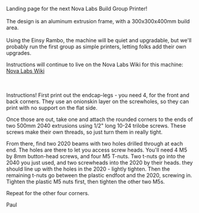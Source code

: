 Landing page for the next Nova Labs Build Group Printer!
<br><br>
The design is an aluminum extrusion frame, with a 300x300x400mm build area.
<br><br>
Using the Einsy Rambo, the machine will be quiet and upgradable, but we'll
probably run the first group as simple printers, letting folks add their
own upgrades.

Instructions will continue to live on the Nova Labs Wiki for this machine:
<a href="https://nova-labs.org/wiki/nova300/instructions">Nova Labs Wiki</a>

<br><br>
Instructions!
First print out the endcap-legs - you need 4, for the front and back corners.  They use an onionskin layer on the screwholes, so they can print with no support on the flat side.

Once those are out, take one and attach the rounded corners to the ends of two 500mm 2040 extrusions using 1/2" long 10-24 trilobe screws.  These screws make their own threads, so just turn them in really tight.

From there, find two 2020 beams with two holes drilled through at each end.  The holes are there to let you access screw heads.  You'll need 4 M5 by 8mm button-head screws, and four M5 T-nuts.  Two t-nuts go into the 2040 you just used, and two screwheads into the 2020 by their heads.  they should line up with the holes in the 2020 - lightly tighten.  Then the remaining t-nuts go between the plastic endfoot and the 2020, screwing in.  Tighten the plastic M5 nuts first, then tighten the other two M5s.

Repeat for the other four corners.

Paul
